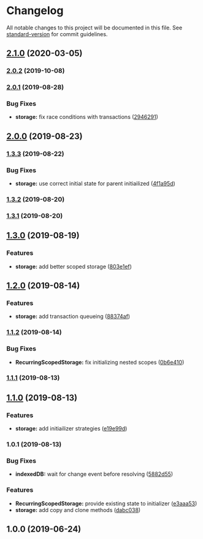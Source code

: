 # Changelog

All notable changes to this project will be documented in this file. See [standard-version](https://github.com/conventional-changelog/standard-version) for commit guidelines.

## [2.1.0](https://github.com/TDAmeritrade/recur/compare/v2.0.2...v2.1.0) (2020-03-05)

### [2.0.2](https://github.com/TDAmeritrade/recur/compare/v2.0.1...v2.0.2) (2019-10-08)

### [2.0.1](http://bitbucket.associatesys.local/ngomsw/recur/compare/v2.0.0...v2.0.1) (2019-08-28)


### Bug Fixes

* **storage:** fix race conditions with transactions ([2946291](http://bitbucket.associatesys.local/ngomsw/recur/commit/2946291))

## [2.0.0](http://bitbucket.associatesys.local/ngomsw/recur/compare/v1.3.3...v2.0.0) (2019-08-23)

### [1.3.3](http://bitbucket.associatesys.local/ngomsw/recur/compare/v1.3.2...v1.3.3) (2019-08-22)


### Bug Fixes

* **storage:** use correct initial state for parent initiailized ([4f1a95d](http://bitbucket.associatesys.local/ngomsw/recur/commit/4f1a95d))

### [1.3.2](http://bitbucket.associatesys.local/ngomsw/recur/compare/v1.3.1...v1.3.2) (2019-08-20)

### [1.3.1](http://bitbucket.associatesys.local/ngomsw/recur/compare/v1.3.0...v1.3.1) (2019-08-20)

## [1.3.0](http://bitbucket.associatesys.local/ngomsw/recur/compare/v1.2.0...v1.3.0) (2019-08-19)


### Features

* **storage:** add better scoped storage ([803e1ef](http://bitbucket.associatesys.local/ngomsw/recur/commit/803e1ef))

## [1.2.0](http://bitbucket.associatesys.local/ngomsw/recur/compare/v1.1.2...v1.2.0) (2019-08-14)


### Features

* **storage:** add transaction queueing ([88374af](http://bitbucket.associatesys.local/ngomsw/recur/commit/88374af))

### [1.1.2](http://bitbucket.associatesys.local/ngomsw/recur/compare/v1.1.1...v1.1.2) (2019-08-14)


### Bug Fixes

* **RecurringScopedStorage:** fix initializing nested scopes ([0b6e410](http://bitbucket.associatesys.local/ngomsw/recur/commit/0b6e410))

### [1.1.1](http://bitbucket.associatesys.local/ngomsw/recur/compare/v1.1.0...v1.1.1) (2019-08-13)

## [1.1.0](http://bitbucket.associatesys.local/ngomsw/recur/compare/v1.0.1...v1.1.0) (2019-08-13)


### Features

* **storage:** add initiailizer strategies ([e19e99d](http://bitbucket.associatesys.local/ngomsw/recur/commit/e19e99d))

### 1.0.1 (2019-08-13)


### Bug Fixes

* **indexedDB:** wait for change event before resolving ([5882d55](http://bitbucket.associatesys.local/ngomsw/recur/commit/5882d55))


### Features

* **RecurringScopedStorage:** provide existing state to initializer ([e3aaa53](http://bitbucket.associatesys.local/ngomsw/recur/commit/e3aaa53))
* **storage:** add copy and clone methods ([dabc038](http://bitbucket.associatesys.local/ngomsw/recur/commit/dabc038))

## 1.0.0 (2019-06-24)
